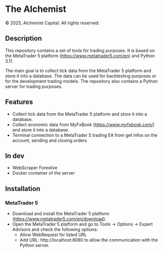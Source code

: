 # The Alchemist
© 2025, Alchemist Capital. All rights reserved.

## Description
This repository contains a set of tools for trading purposes.
It is based on the MetaTrader 5 platform (https://www.metatrader5.com/en) and Python 3.11.

The main goal is to collect tick data from the MetaTrader 5 platform and store it into a database. 
The data can be used for backtesting purposes or for the development trading models.
The repository also contains a Python server for trading purposes.

## Features
- Collect tick data from the MetaTrader 5 platform and store it into a database.
- Collect economic data from MyFxBook (https://www.myfxbook.com/) and store it into a database.
- Terminal connection to a MetaTrader 5 trading EA from get infos on the account, sending and closing orders

## In dev
- WebScraper Forexlive
- Docker container of the server

## Installation
### MetaTrader 5
- Download and install the MetaTrader 5 platform (https://www.metatrader5.com/en/download).
- Open the MetaTrader 5 platform and go to Tools -> Options -> Expert Advisors and check the following options:
  - Allow WebRequest for listed URL
  - Add URL: http://localhost:8080 to allow the communication with the Python server.
